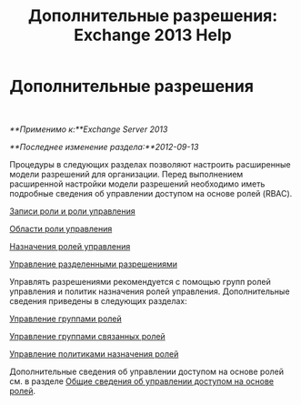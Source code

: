 ﻿---
title: 'Дополнительные разрешения: Exchange 2013 Help'
TOCTitle: Дополнительные разрешения
ms:assetid: 9e2d17be-5444-4323-ac9a-99eec479f4bc
ms:mtpsurl: https://technet.microsoft.com/ru-ru/library/Dd638160(v=EXCHG.150)
ms:contentKeyID: 50488729
ms.date: 05/22/2018
mtps_version: v=EXCHG.150
ms.translationtype: MT
---

# Дополнительные разрешения

 

_**Применимо к:**Exchange Server 2013_

_**Последнее изменение раздела:**2012-09-13_

Процедуры в следующих разделах позволяют настроить расширенные модели разрешений для организации. Перед выполнением расширенной настройки модели разрешений необходимо иметь подробные сведения об управлении доступом на основе ролей (RBAC).

[Записи роли и роли управления](management-roles-and-role-entries-exchange-2013-help.md)

[Области роли управления](management-role-scopes-exchange-2013-help.md)

[Назначения ролей управления](management-role-assignments-exchange-2013-help.md)

[Управление разделенными разрешениями](managing-split-permissions-exchange-2013-help.md)

Управлять разрешениями рекомендуется с помощью групп ролей управления и политик назначения ролей управления. Дополнительные сведения приведены в следующих разделах:

[Управление группами ролей](manage-role-groups-exchange-2013-help.md)

[Управление группами связанных ролей](manage-linked-role-groups-exchange-2013-help.md)

[Управление политиками назначения ролей](manage-role-assignment-policies-exchange-2013-help.md)

Дополнительные сведения об управлении доступом на основе ролей см. в разделе [Общие сведения об управлении доступом на основе ролей](understanding-role-based-access-control-exchange-2013-help.md).

